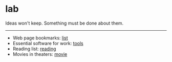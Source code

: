 # lab

Ideas won't keep. Something must be done about them.

----

- Web page bookmarks: [list](http://lab.devnotes.org/list.html)
- Essential software for work: [tools](http://lab.devnotes.org/tools.html)
- Reading list: [reading](http://lab.devnotes.org/reading.html)
- Movies in theaters: [movie](http://lab.devnotes.org/movie.html)
